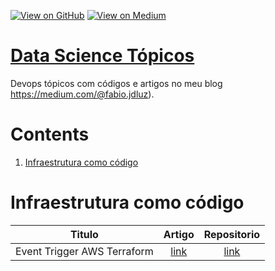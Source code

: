 [![View on GitHub](https://img.shields.io/badge/GitHub-View_on_GitHub-blue?logo=GitHub)](https://github.com/binhojulix/devops)  [![View on Medium](https://img.shields.io/badge/Medium-View%20on%20Medium-red?logo=medium)](https://medium.com/@fabio.jdluz) 
# [Data Science Tópicos](https://github.com/binhojulix/machine-learning)
Devops tópicos com códigos e artigos no meu blog https://medium.com/@fabio.jdluz). 



# Contents
1.  [Infraestrutura como código](#Infraestrutura-como-código)


# Infraestrutura como código

| Titulo        | Artigo           | Repositorio  |
| ------------- |:-------------:| :-----:|
| Event Trigger AWS Terraform | [link](https://towardsdatascience.com/how-to-create-fake-data-with-faker-a835e5b7a9d9) | [link](https://deepnote.com/launch?url=https://github.com/khuyentran1401/Data-science/blob/master/data_science_tools/faker.ipynb) 



